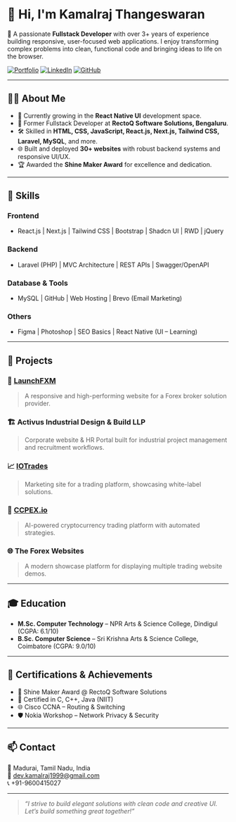 # 👋 Hi, I'm Kamalraj Thangeswaran

🚀 A passionate **Fullstack Developer** with over 3+ years of experience building responsive, user-focused web applications. I enjoy transforming complex problems into clean, functional code and bringing ideas to life on the browser.

[![Portfolio](https://img.shields.io/badge/Portfolio-kamalrajportfolio.vercel.app-blue?style=flat-square)](https://kamalrajportfolio.vercel.app/)
[![LinkedIn](https://img.shields.io/badge/LinkedIn-kamalraj--thangeswaran-blue?style=flat-square&logo=linkedin)](https://www.linkedin.com/in/kamalraj-thangeswaran-467019211/)
[![GitHub](https://img.shields.io/badge/GitHub-kamalrajtz-181717?style=flat-square&logo=github)](https://github.com/kamalrajtz)

---

## 🧑‍💻 About Me

- 🌱 Currently growing in the **React Native UI** development space.
- 💼 Former Fullstack Developer at **RectoQ Software Solutions, Bengaluru**.
- 🛠️ Skilled in **HTML, CSS, JavaScript, React.js, Next.js, Tailwind CSS, Laravel, MySQL**, and more.
- 🌐 Built and deployed **30+ websites** with robust backend systems and responsive UI/UX.
- 🏆 Awarded the **Shine Maker Award** for excellence and dedication.

---

## 🧠 Skills

### Frontend
- React.js | Next.js | Tailwind CSS | Bootstrap | Shadcn UI | RWD | jQuery

### Backend
- Laravel (PHP) | MVC Architecture | REST APIs | Swagger/OpenAPI

### Database & Tools
- MySQL | GitHub | Web Hosting | Brevo (Email Marketing)

### Others
- Figma | Photoshop | SEO Basics | React Native (UI – Learning)

---

## 📌 Projects

### 🚀 [LaunchFXM](https://launchfxm.com/)
> A responsive and high-performing website for a Forex broker solution provider.

### 🏗️ Activus Industrial Design & Build LLP
> Corporate website & HR Portal built for industrial project management and recruitment workflows.

### 📈 [IOTrades](https://iotrades.io/)
> Marketing site for a trading platform, showcasing white-label solutions.

### 🤖 [CCPEX.io](https://ccpex.io/)
> AI-powered cryptocurrency trading platform with automated strategies.

### 🌐 The Forex Websites
> A modern showcase platform for displaying multiple trading website demos.

---

## 🎓 Education

- **M.Sc. Computer Technology** – NPR Arts & Science College, Dindigul (CGPA: 6.1/10)
- **B.Sc. Computer Science** – Sri Krishna Arts & Science College, Coimbatore (CGPA: 9.0/10)

---

## 🏅 Certifications & Achievements

- 🥇 Shine Maker Award @ RectoQ Software Solutions
- 📜 Certified in C, C++, Java (NIIT)
- 🌐 Cisco CCNA – Routing & Switching
- 🛡️ Nokia Workshop – Network Privacy & Security

---

## 📫 Contact

📍 Madurai, Tamil Nadu, India  
📧 dev.kamalraj1999@gmail.com  
📞 +91-9600415027  

---

> *“I strive to build elegant solutions with clean code and creative UI. Let’s build something great together!”*
